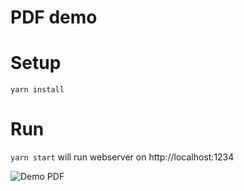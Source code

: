 # PDF demo

# Setup
`yarn install`

# Run
`yarn start` will run webserver on http://localhost:1234

![Demo PDF](https://i.imgur.com/SwSwUKn.gif)
